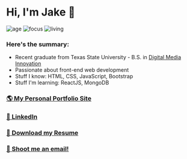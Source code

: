 # Hi, I'm Jake 👋

![age](https://img.shields.io/badge/age-24-blue)
![focus](https://img.shields.io/badge/focus-frontend-brightgreen)
![living](https://img.shields.io/badge/living-Texas-red)

### Here's the summary:
* Recent graduate from Texas State University - B.S. in [Digital Media Innovation](https://www.masscomm.txstate.edu/degrees-programs/digital-media-innovation.html)
* Passionate about front-end web development
* Stuff I know: HTML, CSS, JavaScript, Bootstrap
* Stuff I'm learning: ReactJS, MongoDB

### [🌎 My Personal Portfolio Site](https://ruff.dev/)
### [💼 LinkedIn](http://www.linkedin.com/in/jake-ruff)
### [📝 Download my Resume](https://drive.google.com/file/d/1ODh1pSwst1fvhTdqjKz3BXpey2KmlAh-/view?usp=sharing)
### [📧 Shoot me an email!](mailto:jake@ruff.dev)

